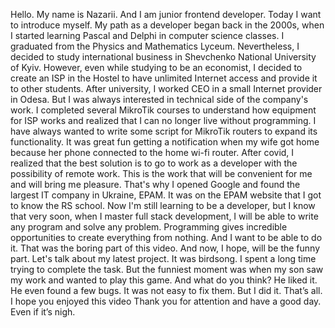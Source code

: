 Hello. My name is Nazarii. And I am junior frontend developer.
Today I want to introduce myself.
My path as a developer began back in the 2000s, when I started learning Pascal and Delphi in computer science classes.
I graduated from the Physics and Mathematics Lyceum. Nevertheless, I decided to study international business in Shevchenko National University of Kyiv.
However, even while studying to be an economist, I decided to create an ISP in the Hostel to have unlimited Internet access and provide it to other students.
After university, I worked CEO in a small Internet provider in Odesa.
But I was always interested in technical side of the company's work.
I completed several MikroTik courses to understand how equipment for ISP works and realized that I can no longer live without programming.
I have always wanted to write some script for MikroTik routers to expand its functionality.
It was great fun getting a notification when my wife got home because her phone connected to the home wi-fi router.
After covid, I realized that the best solution is to go to work as a developer with the possibility of remote work.
This is the work that will be convenient for me and will bring me pleasure.
That's why I opened Google and found the largest IT company in Ukraine, EPAM.
It was on the EPAM website that I got to know the RS school.
Now I'm still learning to be a developer, but I know that very soon, when I master full stack development, I will be able to write any program and solve any problem.
Programming gives incredible opportunities to create everything from nothing. And I want to be able to do it.
That was the boring part of this video.
And now, I hope, will be the funny part.
Let's talk about my latest project.
It was birdsong.
I spent a long time trying to complete the task.
But the funniest moment was when my son saw my work and wanted to play this game.
And what do you think?
He liked it.
He even found a few bugs.
It was not easy to fix them. But I did it.
That’s all. I hope you enjoyed this video
Thank you for attention and have a good day.
Even if it’s nigh.